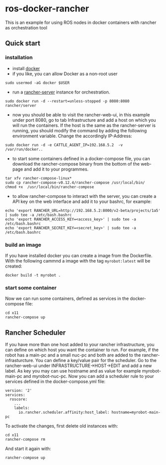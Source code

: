 # ros-docker-rancher
This is an example for using ROS nodes in docker containers with rancher as orchestration tool

## Quick start
### installation
- install [docker](https://docs.docker.com/engine/installation/linux/ubuntulinux/)
- if you like, you can allow Docker as a non-root user
```
sudo usermod -aG docker $USER
```
- run a [rancher-server](https://docs.rancher.com/rancher/v1.6/en/) instance for orchestration.
```
sudo docker run -d --restart=unless-stopped -p 8080:8080 rancher/server
```
- now you should be able to visit the rancher-web-ui, in this example under port 8080, go to tab Infrastructure and add a host on which you will run the containers. If the host is the same as the rancher-server is running, you should modify the command by adding the following environment variable. Change the accordingly IP-Address:
```
sudo docker run -d -e CATTLE_AGENT_IP=192.168.5.2  -v /var/run/docker..
```
- to start some containers defined in a docker-compose file, you can download the rancher-compose binary from the bottom of the web-page and add it to your programmes.
```
tar xfv rancher-compose-linux*
sudo cp rancher-compose-v0.12.4/rancher-compose /usr/local/bin/
chmod +x  /usr/local/bin/rancher-compose
```
- to allow rancher-compose to interact with the server, you can create a API key on the web interface and add it to your bashrc, for example:
```
echo 'export RANCHER_URL=http://192.168.5.2:8000/v2-beta/projects/1a5' | sudo tee -a /etc/bash.bashrc
echo 'export RANCHER_ACCESS_KEY=<access_key>' | sudo tee -a /etc/bash.bashrc
echo 'export RANCHER_SECRET_KEY=<secret_key>' | sudo tee -a /etc/bash.bashrc
```
### build an image
If you have installed docker you can create a image from the Dockerfile. With the following cammnd a image with the tag ```myrobot:latest``` will be created:
```
docker build -t myrobot .
```
### start some container
Now we can run some containers, defined as services in the docker-compose file:
```
cd x11
rancher-compose up
```

## Rancher Scheduler
If you have more than one host added to your rancher infrastructure, you can define on which host you want the container to run.
For example, if the robot has a main-pc and a small nuc-pc and both are added to the rancher-infrasturcture. You can define a key/value pair for the scheduler. Go to the rancher-web-ui under INFRASTRUCTURE->HOST->EDIT and add a new label. As key you may can use hostname and as value for example  myrobot-main-pc and myrobot-nuc-pc.
Now you can add a scheduler rule to your services defined in the docker-compose.yml file:
```
version: '2'
services:
  roscore:
    ...
    labels:
      io.rancher.scheduler.affinity:host_label: hostname=myrobot-main-pc
```
To activate the changes, first delete old instances with:
```
cd x11
rancher-compose rm
```
And start it again with:
```
rancher-compose up
```

